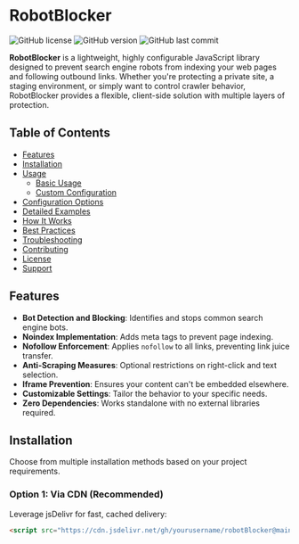 # RobotBlocker

![GitHub license](https://img.shields.io/badge/license-MIT-blue.svg)
![GitHub version](https://img.shields.io/badge/version-1.0.0-green.svg)
![GitHub last commit](https://img.shields.io/github/last-commit/yourusername/robotBlocker)

**RobotBlocker** is a lightweight, highly configurable JavaScript library designed to prevent search engine robots from indexing your web pages and following outbound links. Whether you're protecting a private site, a staging environment, or simply want to control crawler behavior, RobotBlocker provides a flexible, client-side solution with multiple layers of protection.

## Table of Contents
- [Features](#features)
- [Installation](#installation)
- [Usage](#usage)
  - [Basic Usage](#basic-usage)
  - [Custom Configuration](#custom-configuration)
- [Configuration Options](#configuration-options)
- [Detailed Examples](#detailed-examples)
- [How It Works](#how-it-works)
- [Best Practices](#best-practices)
- [Troubleshooting](#troubleshooting)
- [Contributing](#contributing)
- [License](#license)
- [Support](#support)

## Features
- **Bot Detection and Blocking**: Identifies and stops common search engine bots.
- **Noindex Implementation**: Adds meta tags to prevent page indexing.
- **Nofollow Enforcement**: Applies `nofollow` to all links, preventing link juice transfer.
- **Anti-Scraping Measures**: Optional restrictions on right-click and text selection.
- **Iframe Prevention**: Ensures your content can't be embedded elsewhere.
- **Customizable Settings**: Tailor the behavior to your specific needs.
- **Zero Dependencies**: Works standalone with no external libraries required.

## Installation

Choose from multiple installation methods based on your project requirements.

### Option 1: Via CDN (Recommended)
Leverage jsDelivr for fast, cached delivery:
```html
<script src="https://cdn.jsdelivr.net/gh/yourusername/robotBlocker@main/robotBlocker.js"></script>